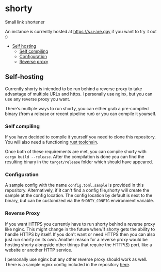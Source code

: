 # shorty

Small link shortener

An instance is currently hosted at https://s.u-are.gay
if you want to try it out :)

- [Self hosting](#self-hosting)
  - [Self compiling](#self-compiling)
  - [Configuration](#configuration)
  - [Reverse proxy]()


## Self-hosting

Currently shorty is intended to be run behind a reverse proxy to take advantage of multiple URLs and
https. I personally use nginx, but you can use any reverse proxy you want.

There's multiple ways to run shorty, you can either grab a pre-compiled binary (from a release or recent
pipeline run) or you can compile it yourself.

### Self compiling

If you have decided to compile it yourself you need to clone this repository.
You will also need a functioning [rust toolchain](https://www.rust-lang.org/tools/install).

Once both of these requirements are met, you can compile shorty with `cargo build --release`.
After the compilation is done you can find the resulting binary in the `target/release` folder
which should have appeared.

### Configuration

A sample config with the name `config.toml.sample` is provided in this repository. Alternatively, if it
can't find a config file,shorty will create the sample at the config location.
The config location by default is next to the binary, but can be customized via the `SHORTY_CONFIG`
environment variable.

### Reverse Proxy
If you want HTTPS you currently have to run shorty behind a reverse proxy like nginx.
This might change in the future when/if shorty gets the ability to handle HTTPS by itself. If you don't 
want or need HTTPS then you can also just run shorty on its own.
Another reason for a reverse proxy would be hosting shorty alongside other things that require the HTTP(S) 
port, like a website or another HTTP service.

I personally use nginx but any other reverse proxy should work as well.
There is a sample nginx config included in the repository [here](meta/shorty.conf).
